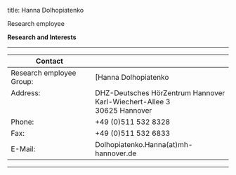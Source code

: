 title: Hanna Dolhopiatenko




Research employee	



**Research and Interests**



---

| Contact                 |                            |
| ------------------------|--------------------------- |
| Research employee Group:<br>          | [Hanna Dolhopiatenko |
| Address: <br><br><br>   | DHZ-Deutsches HörZentrum Hannover<br> Karl-Wiechert-Allee 3 <br> 30625 Hannover |
| Phone:                  | +49 (0)511 532 8328 |
| Fax:                    | +49 (0)511 532 6833 |
| E-Mail:                 |Dolhopiatenko.Hanna(at)mh-hannover.de|

---
    

